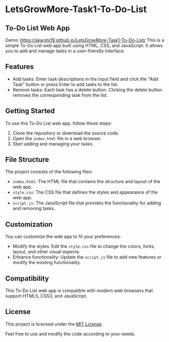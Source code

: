 # LetsGrowMore-Task1-To-Do-List
## To-Do List Web App
Demo:  https://akarshi19.github.io/LetsGrowMore-Task1-To-Do-List/
This is a simple To-Do List web app built using HTML, CSS, and JavaScript. It allows you to add and manage tasks in a user-friendly interface.   

## Features   

- Add tasks: Enter task descriptions in the input field and click the "Add Task" button or press Enter to add tasks to the list.   
- Remove tasks: Each task has a delete button. Clicking the delete button removes the corresponding task from the list.   

## Getting Started   

To use this To-Do List web app, follow these steps:  

1. Clone the repository or download the source code.   
2. Open the `index.html` file in a web browser.   
3. Start adding and managing your tasks.   
   
## File Structure   
  
The project consists of the following files:    

- `index.html`: The HTML file that contains the structure and layout of the web app.   
- `style.css`: The CSS file that defines the styles and appearance of the web app.    
- `script.js`: The JavaScript file that provides the functionality for adding and removing tasks.    
   
## Customization    

You can customize the web app to fit your preferences:   

- Modify the styles: Edit the `style.css` file to change the colors, fonts, layout, and other visual aspects.   
- Enhance functionality: Update the `script.js` file to add new features or modify the existing functionality.    

## Compatibility    

This To-Do List web app is compatible with modern web browsers that support HTML5, CSS3, and JavaScript.   

## License   

This project is licensed under the [MIT License](LICENSE).   

Feel free to use and modify the code according to your needs.   


